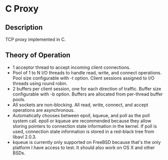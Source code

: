 # C Proxy

## Description
TCP proxy implemented in C.

## Theory of Operation
* 1 acceptor thread to accept incoming client connections.
* Pool of 1 to N I/O threads to handle read, write, and connect operations.  Pool size configurable with -t option.  Client sessions assigned to I/O threads using round robin.
* 2 buffers per client session, one for each direction of traffic.  Buffer size configurable with -b option.  Buffers are allocated from per-thread buffer pools.
* All sockets are non-blocking.  All read, write, connect, and accept operations are asynchronous.
* Automatically chooses between epoll, kqueue, and poll as the poll system call.  epoll or kqueue are recommended because they allow storing pointers to connection state information in the kernel.  If poll is used, connection state information is stored in a red-black tree from libavl 2.0.3.
* kqueue is currently only supported on FreeBSD because that's the only platform I have access to test.  It should also work on OS X and other BSDs.